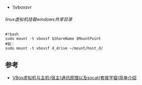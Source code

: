 * \\\\vboxsvr

###### linux虚拟机挂载windows共享目录
```
#!bash
sudo mount -t vboxsf $ShareName $MountPoint
#如：
sudo mount -t vboxsf d_drive ~/mount/host_d/
```

## 参考
* [VBox虚拟机与主机(宿主)通讯原理以及socat(套接字猫)简单介绍](http://www.cnblogs.com/wadeyu/p/4657906.html)